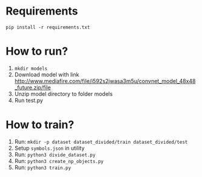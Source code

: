 # Requirements
`pip install -r requirements.txt`

# How to run?
1. `mkdir models`
2. Download model with link http://www.mediafire.com/file/i592s2jwasa3m5u/convnet_model_48x48_future.zip/file
3. Unzip model directory to folder models
4. Run test.py

# How to train?
1. Run: `mkdir -p dataset dataset_divided/train dataset_divided/test`
2. Setup `symbols.json` in utility
3. Run: `python3 divide_dataset.py`
4. Run: `python3 create_np_objects.py`
5. Run: `python3 train.py`